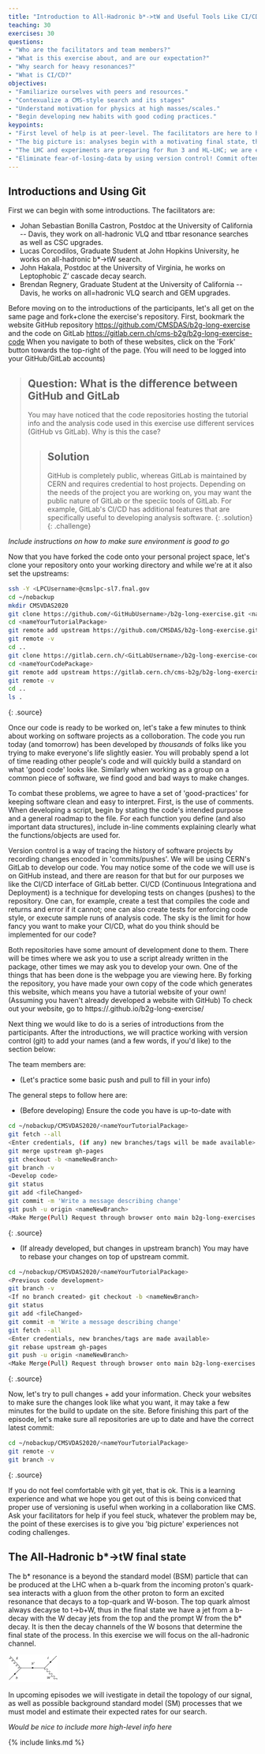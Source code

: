 ```yaml
---
title: "Introduction to All-Hadronic b*->tW and Useful Tools Like CI/CD"
teaching: 30
exercises: 30
questions:
- "Who are the facilitators and team members?" 
- "What is this exercise about, and are our expectation?"
- "Why search for heavy resonances?"
- "What is CI/CD?" 
objectives:
- "Familiarize ourselves with peers and resources."
- "Contexualize a CMS-style search and its stages"
- "Understand motivation for physics at high masses/scales."
- "Begin developing new habits with good coding practices."
keypoints:
- "First level of help is at peer-level. The facilitators are here to help for any issues you are unsure about."
- "The big picture is: analyses begin with a motivating final state, then we optimize some selections to keep signal and reject background, finally we consider all systematic uncertainties associated with our selections and modeling in order to quantify the observations we make. Each stage of this process needs dedicated studies and may be performed individually or as a larger team."
- "The LHC and experiments are preparing for Run 3 and HL-LHC; we are exploring models that are motivated by exclusions/measurements made by Run 2 observations."
- "Eliminate fear-of-losing-data by using version control! Commit often, and document, document, document. Save yourself time later by setting CI/CD tests."
---
```

## Introductions and Using Git

First we can begin with some introductions. The facilitators are: 
- Johan Sebastian Bonilla Castron, Postdoc at the University of California -- Davis, they work on all-hadronic VLQ and ttbar resonance searches as well as CSC upgrades.
- Lucas Corcodilos, Graduate Student at John Hopkins University, he works on all-hadronic b*->tW search. 
- John Hakala, Postdoc at the University of Virginia, he works on Leptophobic Z’ cascade decay search.
- Brendan Regnery, Graduate Student at the University of California -- Davis, he works on all=hadronic VLQ search and GEM upgrades. 

Before moving on to the introductions of the participants, let's all get on the same page and fork+clone the exercise's repository. 
First, bookmark the website GitHub repository https://github.com/CMSDAS/b2g-long-exercise and the code on GitLab https://gitlab.cern.ch/cms-b2g/b2g-long-exercise-code
When you navigate to both of these websites, click on the 'Fork' button towards the top-right of the page. (You will need to be logged into your GitHub/GitLab accounts)

> ## Question: What is the difference between GitHub and GitLab
>
> You may have noticed that the code repositories hosting the tutorial info and the analysis code used in this exercise use different services (GitHub vs GitLab). Why is this the case?
>
> > ## Solution
> >
> > GitHub is completely public, whereas GitLab is maintained by CERN and requires credential to host projects. 
> > Depending on the needs of the project you are working on, you may want the public nature of GitLab or the speciic tools of GitLab.
> > For example, GitLab's CI/CD has additional features that are specifically useful to developing analysis software.
> {: .solution}
{: .challenge}

*Include instructions on how to make sure environment is good to go*

Now that you have forked the code onto your personal project space, let's clone your repository onto your working directory and while we're at it also set the upstreams:
~~~bash
ssh -Y <LPCUsername>@cmslpc-sl7.fnal.gov
cd ~/nobackup
mkdir CMSVDAS2020
git clone https://github.com/<GitHubUsername>/b2g-long-exercise.git <nameYourTutorialPackage>
cd <nameYourTutorialPackage>
git remote add upstream https://github.com/CMSDAS/b2g-long-exercise.git
git remote -v
cd ..
git clone https://gitlab.cern.ch/<GitLabUsername>/b2g-long-exercise-code.git <nameYourCodePackage>
cd <nameYourCodePackage>
git remote add upstream https://gitlab.cern.ch/cms-b2g/b2g-long-exercise-code.git
git remote -v
cd ..
ls .
~~~
{: .source}

Once our code is ready to be worked on, let's take a few minutes to think about working on software projects as a colloboration. The code you run today (and tomorrow) has been developed by *thousands* of folks like you trying to make everyone's life slightly easier. You will probably spend a lot of time reading other people's code and will quickly build a standard on what 'good code' looks like. Similarly when working as a group on a common piece of software, we find good and bad ways to make changes. 

To combat these problems, we agree to have a set of 'good-practices' for keeping software clean and easy to interpret. First, is the use of comments. When developing a script, begin by stating the code's intended purpose and a general roadmap to the file. For each function you define (and also important data structures), include in-line comments explaining clearly what the functions/objects are used for. 

Version control is a way of tracing the history of software projects by recording changes encoded in 'commits/pushes'. We will be using CERN's GitLab to develop our code. You may notice some of the code we will use is on GitHub instead, and there are reason for that but for our purposes we like the CI/CD interface of GitLab better. CI/CD (Continuous Integrationa and Deployment) is a technique for developing tests on changes (pushes) to the repository. One can, for example, create a test that compiles the code and returns and error if it cannot; one can also create tests for enforcing code style, or execute sample runs of analysis code. The sky is the limit for how fancy you want to make your CI/CD, what do you think should be implemented for our code?

Both repositories have some amount of development done to them. There will be times where we ask you to use a script already written in the package, other times we may ask you to develop your own. One of the things that has been done is the webpage you are viewing here. By forking the repository, you have made your own copy of the code which generates this website, which means you have a tutorial website of your own! (Assuming you haven't already developed a website with GitHub) To check out your website, go to https://<GitHubUsername>.github.io/b2g-long-exercise/
 
Next thing we would like to do is a series of introductions from the participants. After the introductions, we will practice working with version control (git) to add your names (and a few words, if you'd like) to the section below: 

The team members are:
- (Let's practice some basic push and pull to fill in your info)

The general steps to follow here are:
- (Before developing) Ensure the code you have is up-to-date with 
~~~bash
cd ~/nobackup/CMSVDAS2020/<nameYourTutorialPackage>
git fetch --all
<Enter credentials, (if any) new branches/tags will be made available>
git merge upstream gh-pages
git checkout -b <nameNewBranch>
git branch -v
<Develop code>
git status
git add <fileChanged>
git commit -m 'Write a message describing change'
git push -u origin <nameNewBranch>
<Make Merge(Pull) Request through browser onto main b2g-long-exercises repo>
~~~
{: .source}
- (If already developed, but changes in upstream branch) You may have to rebase your changes on top of upstream commit.
~~~bash
cd ~/nobackup/CMSVDAS2020/<nameYourTutorialPackage>
<Previous code development>
git branch -v
<If no branch created> git checkout -b <nameNewBranch>
git status
git add <fileChanged>
git commit -m 'Write a message describing change'
git fetch --all
<Enter credentials, new branches/tags are made available>
git rebase upstream gh-pages
git push -u origin <nameNewBranch>
<Make Merge(Pull) Request through browser onto main b2g-long-exercises repo>
~~~
{: .source}

Now, let's try to pull changes + add your information. Check your websites to make sure the changes look like what you want, it may take a few minutes for the build to update on the site. Before finishing this part of the episode, let's make sure all repositories are up to date and have the correct latest commit:
~~~bash
cd ~/nobackup/CMSVDAS2020/<nameYourTutorialPackage>
git remote -v
git branch -v
~~~
{: .source}

If you do not feel comfortable with git yet, that is ok. This is a learning experience and what we hope you get out of this is being conviced that proper use of versioning is useful when working in a collaboration like CMS. Ask your facilitators for help if you feel stuck, whatever the problem may be, the point of these exercises is to give you 'big picture' experiences not coding challenges.

## The All-Hadronic b*->tW final state
The b* resonance is a beyond the standard model (BSM) particle that can be produced at the LHC when a b-quark from the incoming proton's quark-sea interacts with a gluon from the other proton to form an excited resonance that decays to a top-quark and W-boson. The top quark almost always decayse to t->b+W, thus in the final state we have a jet from a b-decay with the W decay jets from the top and the prompt W from the b* decay. It is then the decay channels of the W bosons that determine the final state of the process. In this exercise we will focus on the all-hadronic channel.

<img src="../fig/bstarFeynman.png" alt="bstarFeynman" style="width:100px"> 

In upcoming episodes we will ivestigate in detail the topology of our signal, as well as possible background standard model (SM) processes that we must model and estimate their expected rates for our search.

*Would be nice to include more high-level info here*

{% include links.md %}

